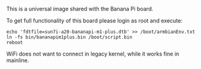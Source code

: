This is a universal image shared with the Banana Pi board.

To get full functionality of this board please login as root and execute:
	
	echo 'fdtfile=sun7i-a20-bananapi-m1-plus.dtb' >> /boot/armbianEnv.txt
	ln -fs bin/bananapim1plus.bin /boot/script.bin
	reboot
	
WiFi does not want to connect in legacy kernel, while it works fine in mainline.